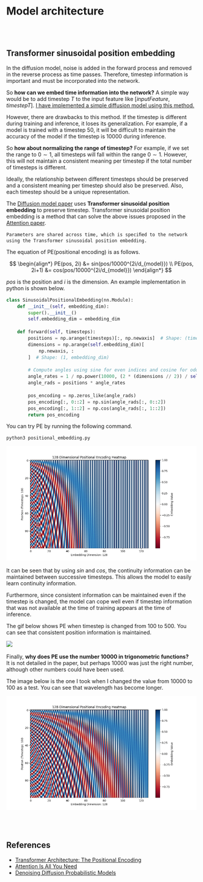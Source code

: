 # Model architecture

<br></br>

## Transformer sinusoidal position embedding

In the diffusion model, noise is added in the forward process and removed in the reverse process as time passes. Therefore, timestep information is important and must be incorporated into the network.

So **how can we embed time information into the network?** A simple way would be to add timestep $T$ to the input feature like $[inputFeature, timestepT]$. [I have implemented a simple diffusion model using this method.](https://medium.com/@hirok4/implementation-of-diffusion-model-51788594d794)

However, there are drawbacks to this method. If the timestep is different during training and inference, it loses its generalization. For example, if a model is trained with a timestep $50$, it will be difficult to maintain the accuracy of the model if the timestep is $10000$ during inference.

So **how about normalizing the range of timestep?** For example, if we set the range to $0\sim 1$, all timesteps will fall within the range $0\sim 1$. However, this will not maintain a consistent meaning per timestep if the total number of timesteps is different.

Ideally, the relationship between different timesteps should be preserved and a consistent meaning per timestep should also be preserved. Also, each timestep should be a unique representation.

The [Diffusion model paper](https://arxiv.org/pdf/2006.11239) uses **Transformer sinusoidal position embedding** to preserve timestep.
Transformer sinusoidal position embedding is a method that can solve the above issues proposed in the [Attention paper](https://arxiv.org/pdf/1706.03762).

```
Parameters are shared across time, which is speciﬁed to the network using the Transformer sinusoidal position embedding.
```

The equation of PE(positional encoding) is as follows.

$$
\begin{align*}
PE(pos, 2i) &= sin(pos/10000^{2i/d_{model}}) \\
PE(pos, 2i+1) &= cos(pos/10000^{2i/d_{model}})
\end{align*}
$$

$pos$ is the position and $i$ is the dimension. An example implementation in python is shown below.

```python
class SinusoidalPositionalEmbedding(nn.Module):
    def __init__(self, embedding_dim):
        super().__init__()
        self.embedding_dim = embedding_dim

    def forward(self, timesteps):
        positions = np.arange(timesteps)[:, np.newaxis]  # Shape: (timesteps, 1)
        dimensions = np.arange(self.embedding_dim)[
            np.newaxis, :
        ]  # Shape: (1, embedding_dim)

        # Compute angles using sine for even indices and cosine for odd indices
        angle_rates = 1 / np.power(10000, (2 * (dimensions // 2)) / self.embedding_dim)
        angle_rads = positions * angle_rates

        pos_encoding = np.zeros_like(angle_rads)
        pos_encoding[:, 0::2] = np.sin(angle_rads[:, 0::2])
        pos_encoding[:, 1::2] = np.cos(angle_rads[:, 1::2])
        return pos_encoding
```

You can try PE by running the following command.

```bash
python3 positional_embedding.py
```

<img src="../resources/pe_timesteps/pe_t_100.png" width='600'>

It can be seen that by using $sin$ and $cos$, the continuity information can be maintained between successive timesteps. This allows the model to easily learn continuity information.

Furthermore, since consistent information can be maintained even if the timestep is changed, the model can cope well even if timestep information that was not available at the time of training appears at the time of inference.

The gif below shows PE when timestep is changed from $100$ to $500$. You can see that consistent position information is maintained.

<img src="../resources/pe_timesteps/pe_animation.gif" width='600'>

Finally, **why does PE use the number $10000$ in trigonometric functions?**  
It is not detailed in the paper, but perhaps $10000$ was just the right number, although other numbers could have been used.  

The image below is the one I took when I changed the value from $10000$ to $100$ as a test. You can see that wavelength has become longer.

<img src="../resources/pe_100.png" width='600'>

<br></br>

## References
- [Transformer Architecture: The Positional Encoding](https://kazemnejad.com/blog/transformer_architecture_positional_encoding/)
- [Attention Is All You Need](https://arxiv.org/pdf/1706.03762)
- [Denoising Diffusion Probabilistic Models](https://arxiv.org/pdf/2006.11239)
